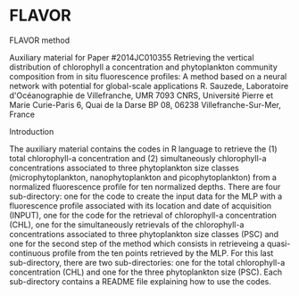# FLAVOR
FLAVOR method

Auxiliary material for Paper #2014JC010355 
Retrieving the vertical distribution of chlorophyll a concentration and phytoplankton community composition from in situ fluorescence profiles: A method based on a neural network with potential for global-scale applications
R. Sauzede, Laboratoire d'Océanographie de Villefranche, UMR 7093 CNRS, Université Pierre et Marie Curie-Paris 6, Quai de la Darse BP 08, 06238 Villefranche-Sur-Mer, France 


Introduction


The auxiliary material contains the codes in R language to retrieve the (1) total chlorophyll-a concentration and (2) simultaneously chlorophyll-a concentrations associated to three phytoplankton size classes (microphytoplankton, nanophytoplankton and picophytoplankton) from a normalized fluorescence profile for ten normalized depths.
There are four sub-directory: one for the code to create the input data for the MLP with a fluorescence profile associated with its location and date of acquisition (INPUT), one for the code for the retrieval of chlorophyll-a concentration (CHL), one for the simultaneously retrievals of the chlorophyll-a concentrations associated to three phytoplankton size classes (PSC) and one for the second step of the method which consists in retrieveing a quasi-continuous profile from the ten points retrieved by the MLP. For this last sub-directory, there are two sub-directories: one for the total chlorophyll-a concentration (CHL) and one for the three phytoplankton size (PSC). Each sub-directory contains a README file explaining how to use the codes. 
